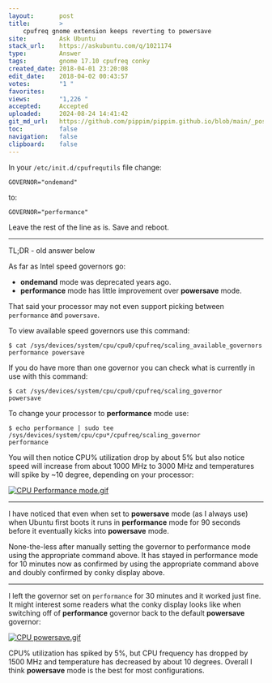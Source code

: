 ```yaml
---
layout:       post
title:        >
    cpufreq gnome extension keeps reverting to powersave
site:         Ask Ubuntu
stack_url:    https://askubuntu.com/q/1021174
type:         Answer
tags:         gnome 17.10 cpufreq conky
created_date: 2018-04-01 23:20:08
edit_date:    2018-04-02 00:43:57
votes:        "1 "
favorites:    
views:        "1,226 "
accepted:     Accepted
uploaded:     2024-08-24 14:41:42
git_md_url:   https://github.com/pippim/pippim.github.io/blob/main/_posts/2018/2018-04-01-cpufreq-gnome-extension-keeps-reverting-to-powersave.md
toc:          false
navigation:   false
clipboard:    false
---
```


In your `/etc/init.d/cpufrequtils` file change:

``` 
GOVERNOR="ondemand"
```

to:

``` 
GOVERNOR="performance"
```

Leave the rest of the line as is. Save and reboot.

----------

TL;DR - old answer below

As far as Intel speed governors go:

- **ondemand** mode was deprecated years ago. 
- **performance** mode has little improvement over **powersave** mode.

That said your processor may not even support picking between `performance` and `powersave`.

To view available speed governors use this command:

``` 
$ cat /sys/devices/system/cpu/cpu0/cpufreq/scaling_available_governors 
performance powersave
```

If you do have more than one governor you can check what is currently in use with this command:

``` 
$ cat /sys/devices/system/cpu/cpu0/cpufreq/scaling_governor
powersave
```

To change your processor to **performance** mode use:

``` 
$ echo performance | sudo tee /sys/devices/system/cpu/cpu*/cpufreq/scaling_governor
performance
```

You will then notice CPU% utilization drop by about 5% but also notice speed will increase from about 1000 MHz to 3000 MHz and temperatures will spike by ~10 degree, depending on your processor:

[![CPU Performance mode.gif][1]][1]


----------

I have noticed that even when set to **powersave** mode (as I always use) when Ubuntu first boots it runs in **performance** mode for 90 seconds before it eventually kicks into **powersave** mode.

None-the-less after manually setting the governor to performance mode using the appropriate command above. It has stayed in performance mode for 10 minutes now as confirmed by using the appropriate command above and doubly confirmed by conky display above.


----------

I left the governor set on `performance` for 30 minutes and it worked just fine. It might interest some readers what the conky display looks like when switching off of **performance** governor back to the default **powersave** governor:

[![CPU powersave.gif][2]][2]

CPU% utilization has spiked by 5%, but CPU frequency has dropped by 1500 MHz and temperature has decreased by about 10 degrees. Overall I think **powersave** mode is the best for most configurations.

  [1]: https://pippim.github.io/assets/img/posts/2018/imYi5.gif
  [2]: https://pippim.github.io/assets/img/posts/2018/q5cuK.gif
